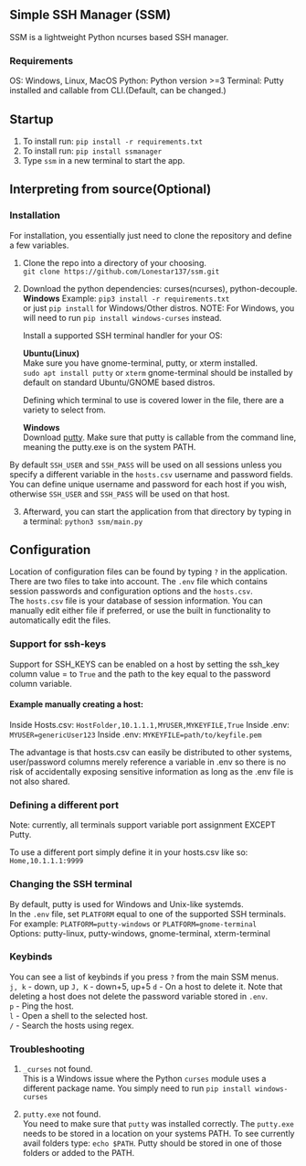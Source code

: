 
## Simple SSH Manager (SSM)  
SSM is a lightweight Python ncurses based SSH manager.

### Requirements  
OS: Windows, Linux, MacOS
Python: Python version >=3
Terminal: Putty installed and callable from CLI.(Default, can be changed.)


## Startup  
1. To install run: `pip install -r requirements.txt`
2. To install run: `pip install ssmanager`
3. Type `ssm` in a new terminal to start the app.

## Interpreting from source(Optional)

### Installation  
For installation, you essentially just need to clone the repository and define a few variables.

1. Clone the repo into a directory of your choosing.  
   `git clone https://github.com/Lonestar137/ssm.git`

2. Download the python dependencies: curses(ncurses), python-decouple.   
   **Windows** 
   Example:
   `pip3 install -r requirements.txt`  
   or just
   `pip install` for Windows/Other distros.
   NOTE: For Windows, you will need to run `pip install windows-curses` instead.

   Install a supported SSH terminal handler for your OS:

   **Ubuntu(Linux)**  
   Make sure you have gnome-terminal, putty, or xterm installed.  
   `sudo apt install putty` or `xterm`
   gnome-terminal should be installed by default on standard Ubuntu/GNOME based distros.

   Defining which terminal to use is covered lower in the file, there are a variety to select from.

   **Windows**  
   Download [putty](https://www.putty.org/).  Make sure that putty is callable from the command line, meaning the putty.exe is on the system PATH.

By default `SSH_USER` and `SSH_PASS` will be used on all sessions unless you specify a different variable in the `hosts.csv` username and password fields.  
You can define unique username and password for each host if you wish, otherwise `SSH_USER` and `SSH_PASS` will be used on that host.

3. Afterward, you can start the application from that directory by typing in a terminal:
   `python3 ssm/main.py`


## Configuration  
Location of configuration files can be found by typing `?` in the application.  
There are two files to take into account.  The `.env` file which contains session passwords and configuration options and the `hosts.csv`.  
The `hosts.csv` file is your database of session information.  You can manually edit either file if preferred, or use the built in functionality to automatically edit the files.

### Support for ssh-keys  
Support for SSH_KEYS can be enabled on a host by setting the ssh_key column value = to `True` and the path to the key equal to the password column variable.  

#### Example manually creating a host:   
Inside Hosts.csv:  `HostFolder,10.1.1.1,MYUSER,MYKEYFILE,True`
Inside .env: `MYUSER=genericUser123`
Inside .env: `MYKEYFILE=path/to/keyfile.pem`

The advantage is that hosts.csv can easily be distributed to other systems, user/password columns merely reference a variable in .env so there is no risk of accidentally exposing sensitive information as long as the .env file is not also shared.

### Defining a different port      
Note: currently, all terminals support variable port assignment EXCEPT Putty.

To use a different port simply define it in your hosts.csv like so: `Home,10.1.1.1:9999`  

### Changing the SSH terminal  
By default, putty is used for Windows and Unix-like systemds.  
In the `.env` file, set `PLATFORM` equal to one of the supported SSH terminals.
For example:  `PLATFORM=putty-windows` or `PLATFORM=gnome-terminal`  
Options:
    putty-linux, putty-windows, gnome-terminal, xterm-terminal

### Keybinds  
You can see a list of keybinds if you press  `?` from the main SSM menus.  
`j, k` - down, up 
`J, K` - down+5, up+5 
`d` - On a host to delete it. Note that deleting a host does not delete the password variable stored in `.env`.  
`p` - Ping the host.  
`l` - Open a shell to the selected host.  
`/` - Search the hosts using regex.  

### Troubleshooting  
1. `_curses` not found.  
This is a Windows issue where the Python `curses` module uses a different package name.  You simply need to run `pip install windows-curses`

2. `putty.exe` not found.  
You need to make sure that `putty` was installed correctly.  The `putty.exe` needs to be stored in a location on your systems PATH. To see currently avail folders type: `echo $PATH`.  Putty should be stored in one of those folders or added to the PATH.

